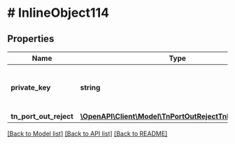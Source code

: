 # # InlineObject114

## Properties

Name | Type | Description | Notes
------------ | ------------- | ------------- | -------------
**private_key** | **string** | API key required to validate your application |
**tn_port_out_reject** | [**\OpenAPI\Client\Model\TnPortOutRejectTnPortOutReject**](TnPortOutRejectTnPortOutReject.md) |  |

[[Back to Model list]](../../README.md#models) [[Back to API list]](../../README.md#endpoints) [[Back to README]](../../README.md)
